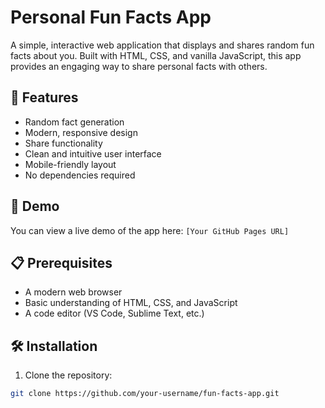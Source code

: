 # Personal Fun Facts App

A simple, interactive web application that displays and shares random fun facts about you. Built with HTML, CSS, and vanilla JavaScript, this app provides an engaging way to share personal facts with others.

## 🌟 Features

- Random fact generation
- Modern, responsive design
- Share functionality
- Clean and intuitive user interface
- Mobile-friendly layout
- No dependencies required

## 🚀 Demo

You can view a live demo of the app here: `[Your GitHub Pages URL]`

## 📋 Prerequisites

- A modern web browser
- Basic understanding of HTML, CSS, and JavaScript
- A code editor (VS Code, Sublime Text, etc.)

## 🛠️ Installation

1. Clone the repository:
```bash
git clone https://github.com/your-username/fun-facts-app.git
